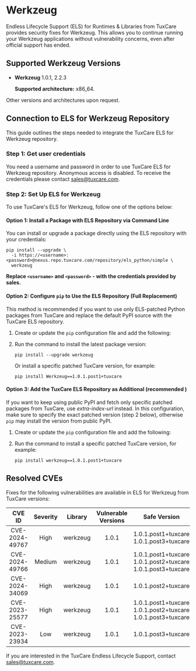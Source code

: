 # Werkzeug

Endless Lifecycle Support (ELS) for Runtimes & Libraries from TuxCare provides security fixes for Werkzeug. This allows you to continue running your Werkzeug applications without vulnerability concerns, even after official support has ended.

## Supported Werkzeug Versions

* **Werkzeug** 1.0.1, 2.2.3

  **Supported architecture:** x86_64.

Other versions and architectures upon request.

## Connection to ELS for Werkzeug Repository

This guide outlines the steps needed to integrate the TuxCare ELS for Werkzeug repository.

### Step 1: Get user credentials

You need a username and password in order to use TuxCare ELS for Werkzeug repository. Anonymous access is disabled. To receive the credentials please contact [sales@tuxcare.com](mailto:sales@tuxcare.com).

### Step 2: Set Up ELS for Werkzeug

To use TuxCare's ELS for Werkzeug, follow one of the options below:

#### Option 1: Install a Package with ELS Repository via Command Line

You can install or upgrade a package directly using the ELS repository with your credentials:

<CodeWithCopy>

```text
pip install --upgrade \
  -i https://<username>:<password>@nexus.repo.tuxcare.com/repository/els_python/simple \
  werkzeug
```

</CodeWithCopy>

**Replace `<username>` and `<password>` - with the credentials provided by sales.**

#### Option 2: Configure `pip` to Use the ELS Repository (Full Replacement)

This method is recommended if you want to use only ELS-patched Python packages from TuxCare and replace the default PyPI source with the TuxCare ELS repository. 

1. Create or update the `pip` configuration file and add the following:

   <CodeTabs :tabs="[
   { title: 'Linux/macOS (~/.pip/pip.conf)', content:
   `[global]
   index-url = https://username:password@nexus.repo.tuxcare.com/repository/els_python/simple` },
   { title: 'Windows (%APPDATA%\pip\pip.ini)', content:
   `[global]
   index-url = https://username:password@nexus.repo.tuxcare.com/repository/els_python/simple` }
   ]" />

2. Run the command to install the latest package version:

   <CodeWithCopy>

   ```text
   pip install --upgrade werkzeug
   ```

   </CodeWithCopy>

   Or install a specific patched TuxCare version, for example:

   <CodeWithCopy>

   ```text
   pip install Werkzeug==1.0.1.post1+tuxcare
   ```

   </CodeWithCopy>

#### Option 3: Add the TuxCare ELS Repository as Additional (recommended )

If you want to keep using public PyPI and fetch only specific patched packages from TuxCare, use *extra-index-url* instead. In this configuration, make sure to specify the exact patched version (step 2 below), otherwise `pip` may install the version from public PyPI.

1. Create or update the `pip` configuration file and add the following:

   <CodeTabs :tabs="[
   { title: 'Linux/macOS (~/.pip/pip.conf)', content:
   `[global]
   extra-index-url = https://username:password@nexus.repo.tuxcare.com/repository/els_python/simple` },
   { title: 'Windows (%APPDATA%\pip\pip.ini)', content:
   `[global]
   extra-index-url = https://username:password@nexus.repo.tuxcare.com/repository/els_python/simple` }
   ]" />

2. Run the command to install a specific patched TuxCare version, for example:

   <CodeWithCopy>

   ```text
   pip install werkzeug==1.0.1.post1+tuxcare
   ```

   </CodeWithCopy>

## Resolved CVEs

Fixes for the following vulnerabilities are available in ELS for Werkzeug from TuxCare versions:

| CVE ID              | Severity | Library  | Vulnerable Versions | Safe Version |
| :-----------------: | :------: | :------: | :----------------: | :----------: |
| CVE-2024-49767      | High     | werkzeug | 1.0.1              | 1.0.1.post1+tuxcare<br>1.0.1.post3+tuxcare |
| CVE-2024-49766      | Medium   | werkzeug | 1.0.1              | 1.0.1.post1+tuxcare<br>1.0.1.post2+tuxcare<br>1.0.1.post3+tuxcare |
| CVE-2024-34069      | High     | werkzeug | 1.0.1              | 1.0.1.post2+tuxcare |
| CVE-2023-25577      | High     | werkzeug | 1.0.1              | 1.0.1.post1+tuxcare<br>1.0.1.post2+tuxcare<br>1.0.1.post3+tuxcare |
| CVE-2023-23934      | Low      | werkzeug | 1.0.1              | 1.0.1.post3+tuxcare |

If you are interested in the TuxCare Endless Lifecycle Support, contact [sales@tuxcare.com](mailto:sales@tuxcare.com).
